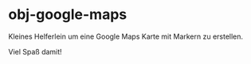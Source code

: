 # obj-google-maps #

Kleines Helferlein um eine Google Maps Karte mit Markern zu erstellen.

Viel Spaß damit!